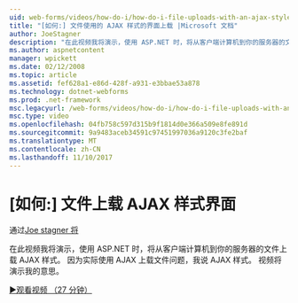 ```yaml
---
uid: web-forms/videos/how-do-i/how-do-i-file-uploads-with-an-ajax-style-interface
title: "[如何:] 文件使用的 AJAX 样式的界面上载 |Microsoft 文档"
author: JoeStagner
description: "在此视频我将演示，使用 ASP.NET 时，将从客户端计算机到你的服务器的文件上载 AJAX 样式。 我说 AJAX 样式，因为没有..."
ms.author: aspnetcontent
manager: wpickett
ms.date: 02/12/2008
ms.topic: article
ms.assetid: fef628a1-e86d-428f-a931-e3bbae53a878
ms.technology: dotnet-webforms
ms.prod: .net-framework
msc.legacyurl: /web-forms/videos/how-do-i/how-do-i-file-uploads-with-an-ajax-style-interface
msc.type: video
ms.openlocfilehash: 04fb758c597d315b9f1814d0e366a509e8fe891d
ms.sourcegitcommit: 9a9483aceb34591c97451997036a9120c3fe2baf
ms.translationtype: MT
ms.contentlocale: zh-CN
ms.lasthandoff: 11/10/2017
---
```

<a name="how-do-i--file-uploads-with-an-ajax-style-interface"></a>[如何:] 文件上载 AJAX 样式界面
====================
通过[Joe stagner 将](https://github.com/JoeStagner)

在此视频我将演示，使用 ASP.NET 时，将从客户端计算机到你的服务器的文件上载 AJAX 样式。 因为实际使用 AJAX 上载文件问题，我说 AJAX 样式。 视频将演示我的意思。

[&#9654;观看视频 （27 分钟）](https://channel9.msdn.com/Blogs/ASP-NET-Site-Videos/how-do-i-file-uploads-with-an-ajax-style-interface)
